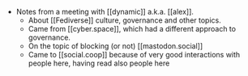 - Notes from a meeting with [[dynamic]] a.k.a. [[alex]].
    - About [[Fediverse]] culture, governance and other topics.
    - Came from [[cyber.space]], which had a different approach to governance.
    - On the topic of blocking (or not)  [[mastodon.social]]
    - Came to [[social.coop]] because of very good interactions with people here, having read also people here